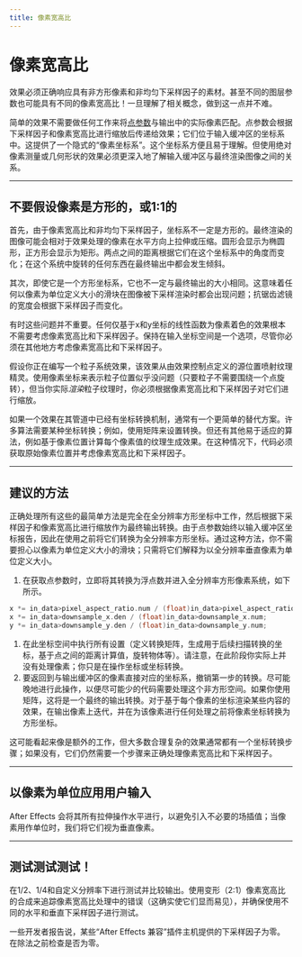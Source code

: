 ```yaml
---
title: 像素宽高比
---
```

# 像素宽高比

效果必须正确响应具有非方形像素和非均匀下采样因子的素材。甚至不同的图层参数也可能具有不同的像素宽高比！一旦理解了相关概念，做到这一点并不难。

简单的效果不需要做任何工作来将[点参数](../../effect-basics/parameters)与输出中的实际像素匹配。点参数会根据下采样因子和像素宽高比进行缩放后传递给效果；它们位于输入缓冲区的坐标系中。这提供了一个隐式的“像素坐标系”。这个坐标系方便且易于理解。但使用绝对像素测量或几何形状的效果必须更深入地了解输入缓冲区与最终渲染图像之间的关系。

---

## 不要假设像素是方形的，或1:1的

首先，由于像素宽高比和非均匀下采样因子，坐标系不一定是方形的。最终渲染的图像可能会相对于效果处理的像素在水平方向上拉伸或压缩。圆形会显示为椭圆形，正方形会显示为矩形。两点之间的距离根据它们在这个坐标系中的角度而变化；在这个系统中旋转的任何东西在最终输出中都会发生倾斜。

其次，即使它是一个方形坐标系，它也不一定与最终输出的大小相同。这意味着任何以像素为单位定义大小的滑块在图像被下采样渲染时都会出现问题；抗锯齿滤镜的宽度会根据下采样因子而变化。

有时这些问题并不重要。任何仅基于x和y坐标的线性函数为像素着色的效果根本不需要考虑像素宽高比和下采样因子。保持在输入坐标空间是一个选项，尽管你必须在其他地方考虑像素宽高比和下采样因子。

假设你正在编写一个粒子系统效果，该效果从由效果控制点定义的源位置喷射纹理精灵。使用像素坐标来表示粒子位置似乎没问题（只要粒子不需要围绕一个点旋转），但当你实际*渲染*粒子纹理时，你必须根据像素宽高比和下采样因子对它们进行缩放。

如果一个效果在其管道中已经有坐标转换机制，通常有一个更简单的替代方案。许多算法需要某种坐标转换；例如，使用矩阵来设置转换。但还有其他易于适应的算法，例如基于像素位置计算每个像素值的纹理生成效果。在这种情况下，代码必须获取原始像素位置并考虑像素宽高比和下采样因子。

---

## 建议的方法

正确处理所有这些的最简单方法是完全在全分辨率方形坐标中工作，然后根据下采样因子和像素宽高比进行缩放作为最终输出转换。由于点参数始终以输入缓冲区坐标报告，因此在使用之前将它们转换为全分辨率方形坐标。通过这种方法，你不需要担心以像素为单位定义大小的滑块；只需将它们解释为以全分辨率垂直像素为单位定义大小。

1. 在获取点参数时，立即将其转换为浮点数并进入全分辨率方形像素系统，如下所示。

```cpp
x *= in_data>pixel_aspect_ratio.num / (float)in_data>pixel_aspect_ratio.den;
x *= in_data>downsample_x.den / (float)in_data>downsample_x.num;
y *= in_data>downsample_y.den / (float)in_data>downsample_y.num;
```

1. 在此坐标空间中执行所有设置（定义转换矩阵，生成用于后续扫描转换的坐标，基于点之间的距离计算值，旋转物体等）。请注意，在此阶段你实际上并没有处理像素；你只是在操作坐标或坐标转换。
2. 要返回到与输出缓冲区的像素直接对应的坐标系，撤销第一步的转换。尽可能晚地进行此操作，以便尽可能少的代码需要处理这个非方形空间。如果你使用矩阵，这将是一个最终的输出转换。对于基于每个像素的坐标渲染某些内容的效果，在输出像素上迭代，并在为该像素进行任何处理之前将像素坐标转换为方形坐标。

这可能看起来像是额外的工作，但大多数合理复杂的效果通常都有一个坐标转换步骤；如果没有，它们仍然需要一个步骤来正确处理像素宽高比和下采样因子。

---

## 以像素为单位应用用户输入

After Effects 会将其所有拉伸操作水平进行，以避免引入不必要的场插值；当像素用作单位时，我们将它们视为垂直像素。

---

## 测试测试测试！

在1/2、1/4和自定义分辨率下进行测试并比较输出。使用变形（2:1）像素宽高比的合成来追踪像素宽高比处理中的错误（这确实使它们显而易见），并确保使用不同的水平和垂直下采样因子进行测试。

一些开发者报告说，某些“After Effects 兼容”插件主机提供的下采样因子为零。在除法之前检查是否为零。